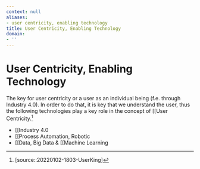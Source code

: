 ```yaml
---
context: null
aliases:
- user centricity, enabling technology
title: User Centricity, Enabling Technology
domain:
- ''
---
```


# User Centricity, Enabling Technology

The key for user centricity or a user as an individual being (f.e.  through Industry 4.0). In order to do that, it is key that we understand the user, thus the following technologies play a key role in the concept of [[User Centricity.[^1]

- [[Industry 4.0
- [[Process Automation, Robotic
- [[Data, Big Data & [[Machine Learning

[^1]: [source::20220102-1803-UserKing]
